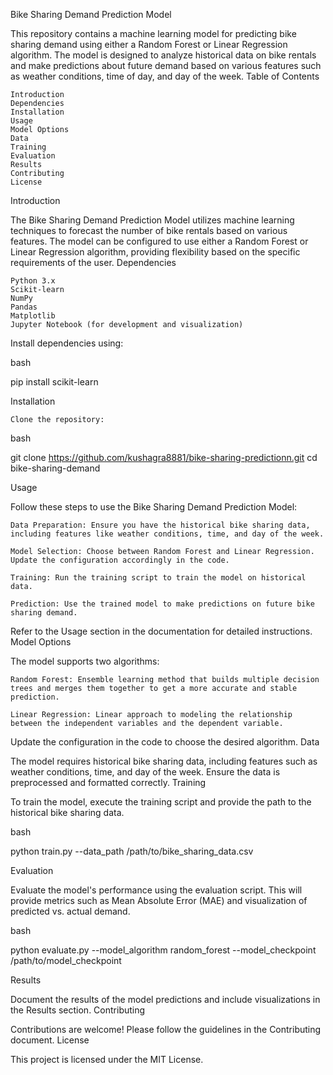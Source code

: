 Bike Sharing Demand Prediction Model

This repository contains a machine learning model for predicting bike sharing demand using either a Random Forest or Linear Regression algorithm. The model is designed to analyze historical data on bike rentals and make predictions about future demand based on various features such as weather conditions, time of day, and day of the week.
Table of Contents

    Introduction
    Dependencies
    Installation
    Usage
    Model Options
    Data
    Training
    Evaluation
    Results
    Contributing
    License

Introduction

The Bike Sharing Demand Prediction Model utilizes machine learning techniques to forecast the number of bike rentals based on various features. The model can be configured to use either a Random Forest or Linear Regression algorithm, providing flexibility based on the specific requirements of the user.
Dependencies

    Python 3.x
    Scikit-learn
    NumPy
    Pandas
    Matplotlib
    Jupyter Notebook (for development and visualization)

Install dependencies using:

bash

pip install scikit-learn

Installation

    Clone the repository:

bash

git clone https://github.com/kushagra8881/bike-sharing-predictionn.git
cd bike-sharing-demand



Usage

Follow these steps to use the Bike Sharing Demand Prediction Model:

    Data Preparation: Ensure you have the historical bike sharing data, including features like weather conditions, time, and day of the week.

    Model Selection: Choose between Random Forest and Linear Regression. Update the configuration accordingly in the code.

    Training: Run the training script to train the model on historical data.

    Prediction: Use the trained model to make predictions on future bike sharing demand.

Refer to the Usage section in the documentation for detailed instructions.
Model Options

The model supports two algorithms:

    Random Forest: Ensemble learning method that builds multiple decision trees and merges them together to get a more accurate and stable prediction.

    Linear Regression: Linear approach to modeling the relationship between the independent variables and the dependent variable.

Update the configuration in the code to choose the desired algorithm.
Data

The model requires historical bike sharing data, including features such as weather conditions, time, and day of the week. Ensure the data is preprocessed and formatted correctly.
Training

To train the model, execute the training script and provide the path to the historical bike sharing data.

bash

python train.py --data_path /path/to/bike_sharing_data.csv

Evaluation

Evaluate the model's performance using the evaluation script. This will provide metrics such as Mean Absolute Error (MAE) and visualization of predicted vs. actual demand.

bash

python evaluate.py --model_algorithm random_forest --model_checkpoint /path/to/model_checkpoint

Results

Document the results of the model predictions and include visualizations in the Results section.
Contributing

Contributions are welcome! Please follow the guidelines in the Contributing document.
License

This project is licensed under the MIT License.
